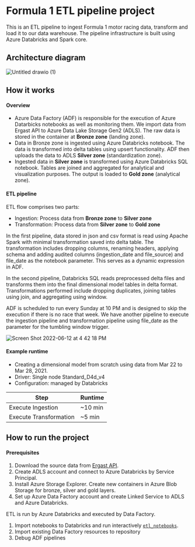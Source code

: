 # Formula 1 ETL pipeline project

This is an ETL pipeline to ingest Formula 1 motor racing data, transform and load it to our data warehouse. The pipeline infrastructure is built using Azure Databricks and Spark core. 

## Architecture diagram
![Untitled drawio (1)](https://user-images.githubusercontent.com/107358349/173245389-06a3bed0-573c-4139-b451-0966055d464b.png)

## How it works

#### Overview

- Azure Data Factory (ADF) is responsible for the execution of Azure Datarbicks notebooks as well as monitoring them. We import data from Ergast API to Azure Data Lake Storage Gen2 (ADLS). The raw data is stored in the container at **Bronze zone** (landing zone).
- Data in Bronze zone is ingested using Azure Databricks notebook. The data is transformed into delta tables using upsert functionality. ADF then uploads the data to ADLS **Silver zone** (standardization zone). 
- Ingested data in **Silver zone** is transformed using Azure Databricks SQL notebook. Tables are joined and aggregated for analytical and visualization purposes. The output is loaded to **Gold zone** (analytical zone).

#### ETL pipeline

ETL flow comprises two parts:
- Ingestion: Process data from **Bronze zone** to **Silver zone**
- Transformation: Process data from **Silver zone** to **Gold zone**

In the first pipeline, data stored in json and csv format is read using Apache Spark with minimal transformation saved into delta table. The transformation includes dropping columns, renaming headers, applying schema and adding audited columns (ingestion_date and file_source) and file_date as the notebook parameter. This serves as a dynamic expression in ADF.

In the second pipeline, Databricks SQL reads preprocessed delta files and transforms them into the final dimensional model tables in delta format. Transformations performed include dropping duplicates, joining tables using join, and aggregating using window.

ADF is scheduled to run every Sunday at 10 PM and is designed to skip the execution if there is no race that week. We have another pipeline to execute the ingestion pipeline and transformation pipeline using file_date as the parameter for the tumbling window trigger.

![Screen Shot 2022-06-12 at 4 42 18 PM](https://user-images.githubusercontent.com/107358349/173252855-6a50be95-d7a7-481c-9438-8ae9fdc7df28.png)

#### Example runtime

- Creating a dimensional model from scratch using data from Mar 22 to Mar 28, 2021.
- Driver: Single node Standard_D4d_v4
- Configuration: managed by Databricks

| Step| Runtime|
|--|--|
|Execute Ingestion		|~10 min|	
|Execute Transformation		|~5 min|

## How to run the project

#### Prerequisites
1. Download the source data from [Ergast API](http://ergast.com/mrd/).
3. Create ADLS account and connect to Azure Databricks by Service Principal.
4. Install Azure Storage Explorer. Create new containers in Azure Blob Storage for bronze, silver and gold layers.
5. Set up Azure Data Factory account and create Linked Service to ADLS and Azure Databricks.

ETL is run by Azure Databricks and executed by Data Factory.
1. Import notebooks to Databricks and run interactively [`etl_notebooks`](https://github.com/fionangq/databricks-Formula1-project/tree/main/etl_notebooks/).
2. Import existing Data Factory resources to repository
3. Debug ADF pipelines

